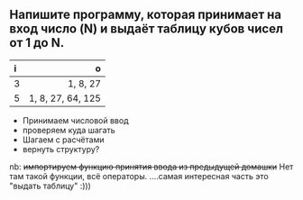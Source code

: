 ## Напишите программу, которая принимает на вход число (N) и выдаёт таблицу кубов чисел от 1 до N.
|i|o|
|:-|-:|
3 | 1, 8, 27
5 |1, 8, 27, 64, 125

* Принимаем числовой ввод
* проверяем куда шагать
* Шагаем c расчётами
* вернуть структуру?

nb: ~~импортируем функцию принятия ввода из предыдущей домашки~~  Нет там такой функции, всё операторы.
....самая интересная часть это "выдать таблицу" :)))